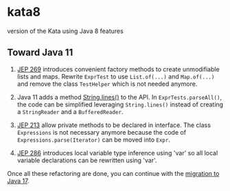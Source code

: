 # kata8
version of the Kata using Java 8 features

## Toward Java 11

1. [JEP 269](https://openjdk.java.net/jeps/269) introduces convenient factory methods to create
   unmodifiable lists and maps. Rewrite `ExprTest` to use `List.of(...)` and `Map.of(...)`
   and remove the class `TestHelper` which is not needed anymore.
   
2. Java 11 adds a method
   [String.lines()](https://docs.oracle.com/en/java/javase/17/docs/api/java.base/java/lang/String.html#lines())
   to the API.
   In `ExprTests.parseAll()`, the code can be simplified leveraging `String.lines()`
   instead of creating a `StringReader` and a `BufferedReader`.

3. [JEP 213](https://openjdk.java.net/jeps/213) allow private methods to be declared in interface.
   The class `Expressions` is not necessary anymore because the code of `Expressions.parse(Iterator)`
   can be moved into `Expr`.

4. [JEP 286](https://openjdk.java.net/jeps/286) introduces local variable type inference using 'var' so
   all local variable declarations can be rewritten using 'var'.

Once all these refactoring are done, you can continue with the [migration to Java 17](../kata17/README.md).
